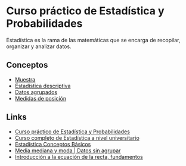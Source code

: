 # Curso práctico de Estadística y Probabilidades

Estadística es la rama de las matemáticas que se encarga de recopilar,
organizar y analizar datos.

## Conceptos

- [Muestra](./docs/muestra/README.md)
- [Estadística descriptiva](./docs/estadistica_descriptiva/README.md)
- [Datos agrupados](./docs/datos_agrupados/README.md)
- [Medidas de posición](./docs/medidas_posicion/README.md)

## Links

- [Curso práctico de Estadística y Probabilidades](https://globant.udemy.com/course/curso-practico-de-estadistica-y-probabilidades/learn/lecture/29938646#overview)
- [Curso completo de Estadística a nivel universitario](https://globant.udemy.com/course/curso-completo-de-estadistica-a-nivel-universitario/learn/lecture/43760786?start=0#overview)
- [Estadística Conceptos Básicos](https://www.youtube.com/playlist?list=PLeySRPnY35dFF5D9g_zi07yPKGXui4GII)
- [Media mediana y moda | Datos sin agrupar](https://www.youtube.com/watch?v=fOuRqk1nzgY&list=PLeySRPnY35dFkzBgleLJ5WVFbGdkmCik5)
- [Introducción a la ecuación de la recta, fundamentos](https://www.youtube.com/watch?v=GBSmycLgTeU&list=PLeySRPnY35dE1JAjLtnjoDTA5-oWq6m2w)
